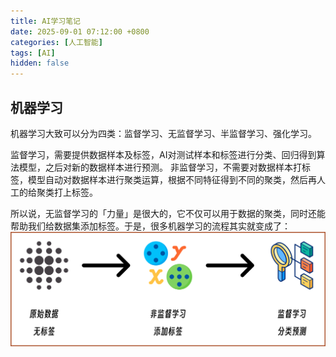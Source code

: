 ```yaml
---
title: AI学习笔记
date: 2025-09-01 07:12:00 +0800
categories: [人工智能]
tags: [AI]
hidden: false
---
```


## 机器学习

机器学习大致可以分为四类：监督学习、无监督学习、半监督学习、强化学习。

监督学习，需要提供数据样本及标签，AI对测试样本和标签进行分类、回归得到算法模型，之后对新的数据样本进行预测。
非监督学习，不需要对数据样本打标签，模型自动对数据样本进行聚类运算，根据不同特征得到不同的聚类，然后再人工的给聚类打上标签。

所以说，无监督学习的「力量」是很大的，它不仅可以用于数据的聚类，同时还能帮助我们给数据集添加标签。于是，很多机器学习的流程其实就变成了：
![alt text](/assets/img/ai/1.png)



